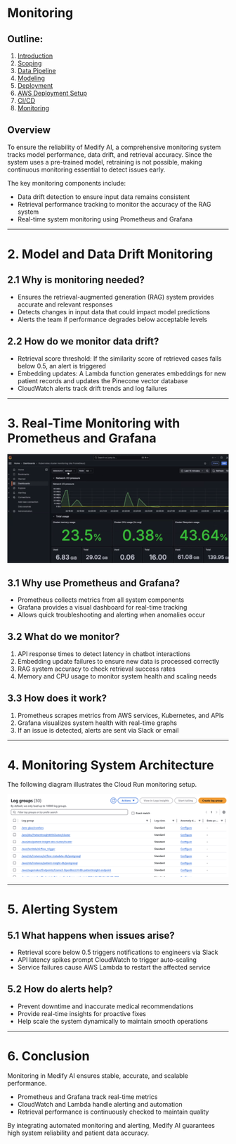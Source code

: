 # Monitoring

## Outline:

1. [Introduction](introduction.md)
2. [Scoping](scoping.md)
3. [Data Pipeline](data_pipeline.md)
4. [Modeling](modelling.md)
5. [Deployment](deployment.md)
6. [AWS Deployment Setup](aws_deployment_setup.md)
7. [CI/CD](cicd.md)
8. [Monitoring](monitoring.md)

## Overview  

To ensure the reliability of Medify AI, a comprehensive monitoring system tracks model performance, data drift, and retrieval accuracy. Since the system uses a pre-trained model, retraining is not possible, making continuous monitoring essential to detect issues early.  

The key monitoring components include:  
- Data drift detection to ensure input data remains consistent  
- Retrieval performance tracking to monitor the accuracy of the RAG system  
- Real-time system monitoring using Prometheus and Grafana  

---

# 2. Model and Data Drift Monitoring  

## 2.1 Why is monitoring needed?  

- Ensures the retrieval-augmented generation (RAG) system provides accurate and relevant responses  
- Detects changes in input data that could impact model predictions  
- Alerts the team if performance degrades below acceptable levels  

## 2.2 How do we monitor data drift?  

- Retrieval score threshold: If the similarity score of retrieved cases falls below 0.5, an alert is triggered  
- Embedding updates: A Lambda function generates embeddings for new patient records and updates the Pinecone vector database  
- CloudWatch alerts track drift trends and log failures  

---

# 3. Real-Time Monitoring with Prometheus and Grafana  

![Grafana](images/13.png)

## 3.1 Why use Prometheus and Grafana?  

- Prometheus collects metrics from all system components  
- Grafana provides a visual dashboard for real-time tracking  
- Allows quick troubleshooting and alerting when anomalies occur  

## 3.2 What do we monitor?  

1. API response times to detect latency in chatbot interactions  
2. Embedding update failures to ensure new data is processed correctly  
3. RAG system accuracy to check retrieval success rates  
4. Memory and CPU usage to monitor system health and scaling needs  

## 3.3 How does it work?  

1. Prometheus scrapes metrics from AWS services, Kubernetes, and APIs  
2. Grafana visualizes system health with real-time graphs  
3. If an issue is detected, alerts are sent via Slack or email  

---

# 4. Monitoring System Architecture  

The following diagram illustrates the Cloud Run monitoring setup.  

![Cloud Run Monitoring](images/14.png)  

---

# 5. Alerting System  

## 5.1 What happens when issues arise?  

- Retrieval score below 0.5 triggers notifications to engineers via Slack  
- API latency spikes prompt CloudWatch to trigger auto-scaling  
- Service failures cause AWS Lambda to restart the affected service  

## 5.2 How do alerts help?  

- Prevent downtime and inaccurate medical recommendations  
- Provide real-time insights for proactive fixes  
- Help scale the system dynamically to maintain smooth operations  

---

# 6. Conclusion  

Monitoring in Medify AI ensures stable, accurate, and scalable performance.  

- Prometheus and Grafana track real-time metrics  
- CloudWatch and Lambda handle alerting and automation  
- Retrieval performance is continuously checked to maintain quality  

By integrating automated monitoring and alerting, Medify AI guarantees high system reliability and patient data accuracy.  
